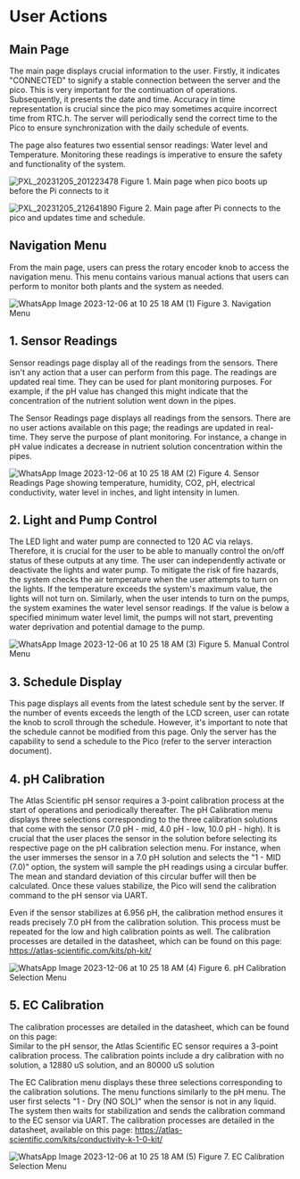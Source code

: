 # User Actions

## Main Page

The main page displays crucial information to the user. Firstly, it indicates "CONNECTED" to signify a stable connection between the server and the pico. This is very important for the continuation of operations. Subsequently, it presents the date and time. Accuracy in time representation is crucial since the pico may sometimes acquire incorrect time from RTC.h. The server will periodically send the correct time to the Pico to ensure synchronization with the daily schedule of events. 

The page also features two essential sensor readings: Water level and Temperature. Monitoring these readings is imperative to ensure the safety and functionality of the system.

![PXL_20231205_201223478](https://github.com/danielcbailey/HydroponicsProject/assets/32362546/3740eab4-01f4-4710-aee2-7ce9ea7cf673) 
Figure 1. Main page when pico boots up before the Pi connects to it

![PXL_20231205_212641890](https://github.com/danielcbailey/HydroponicsProject/assets/32362546/3fc9fdbc-b1d9-4c62-b719-c927d7ff0ed6)
Figure 2. Main page after Pi connects to the pico and updates time and schedule.

## Navigation Menu
From the main page, users can press the rotary encoder knob to access the navigation menu. This menu contains various manual actions that users can perform to monitor both plants and the system as needed.

![WhatsApp Image 2023-12-06 at 10 25 18 AM (1)](https://github.com/danielcbailey/HydroponicsProject/assets/32362546/f0b7e7eb-6f74-46d9-91c3-c288790a53d7)
Figure 3. Navigation Menu 

## 1. Sensor Readings

Sensor readings page display all of the readings from the sensors. There isn't any action that a user can perform from this page. The readings are updated real time. They can be used for plant monitoring purposes. For example, if the pH value has changed this might indicate that the concentration of the nutrient solution went down in the pipes. 

The Sensor Readings page displays all readings from the sensors. There are no user actions available on this page; the readings are updated in real-time. They serve the purpose of plant monitoring. For instance, a change in pH value indicates a decrease in nutrient solution concentration within the pipes.

![WhatsApp Image 2023-12-06 at 10 25 18 AM (2)](https://github.com/danielcbailey/HydroponicsProject/assets/32362546/f5908045-bf56-4d98-8b77-16f9a8776840)
Figure 4. Sensor Readings Page showing temperature, humidity, CO2, pH, electrical conductivity, water level in inches, and light intensity in lumen.


## 2. Light and Pump Control

The LED light and water pump are connected to 120 AC via relays. Therefore, it is crucial for the user to be able to manually control the on/off status of these outputs at any time. The user can independently activate or deactivate the lights and water pump. To mitigate the risk of fire hazards, the system checks the air temperature when the user attempts to turn on the lights. If the temperature exceeds the system's maximum value, the lights will not turn on. Similarly, when the user intends to turn on the pumps, the system examines the water level sensor readings. If the value is below a specified minimum water level limit, the pumps will not start, preventing water deprivation and potential damage to the pump.

![WhatsApp Image 2023-12-06 at 10 25 18 AM (3)](https://github.com/danielcbailey/HydroponicsProject/assets/32362546/230de66d-0d1c-45fc-b8a8-cb8fbebf59c0)
Figure 5. Manual Control Menu 

## 3. Schedule Display

This page displays all events from the latest schedule sent by the server. If the number of events exceeds the length of the LCD screen, user can rotate the knob to scroll through the schedule. However, it's important to note that the schedule cannot be modified from this page. Only the server has the capability to send a schedule to the Pico (refer to the server interaction document).

## 4. pH Calibration

The Atlas Scientific pH sensor requires a 3-point calibration process at the start of operations and periodically thereafter. The pH Calibration menu displays three selections corresponding to the three calibration solutions that come with the sensor (7.0 pH - mid, 4.0 pH - low, 10.0 pH - high). It is crucial that the user places the sensor in the solution before selecting its respective page on the pH calibration selection menu. For instance, when the user immerses the sensor in a 7.0 pH solution and selects the "1 - MID (7.0)" option, the system will sample the pH readings using a circular buffer. The mean and standard deviation of this circular buffer will then be calculated. Once these values stabilize, the Pico will send the calibration command to the pH sensor via UART.

Even if the sensor stabilizes at 6.956 pH, the calibration method ensures it reads precisely 7.0 pH from the calibration solution. This process must be repeated for the low and high calibration points as well.
The calibration processes are detailed in the datasheet, which can be found on this page:  https://atlas-scientific.com/kits/ph-kit/

![WhatsApp Image 2023-12-06 at 10 25 18 AM (4)](https://github.com/danielcbailey/HydroponicsProject/assets/32362546/67bc6370-cafb-4d6e-a549-5e1b39e9cc57)
Figure 6. pH Calibration Selection Menu 

## 5. EC Calibration

The calibration processes are detailed in the datasheet, which can be found on this page:  
Similar to the pH sensor, the Atlas Scientific EC sensor requires a 3-point calibration process. The calibration points include a dry calibration with no solution, a 12880 uS solution, and an 80000 uS solution

The EC Calibration menu displays these three selections corresponding to the calibration solutions. The menu functions similarly to the pH menu. The user first selects "1 - Dry (NO SOL)" when the sensor is not in any liquid. The system then waits for stabilization and sends the calibration command to the EC sensor via UART.
The calibration processes are detailed in the datasheet, available on this page: https://atlas-scientific.com/kits/conductivity-k-1-0-kit/

![WhatsApp Image 2023-12-06 at 10 25 18 AM (5)](https://github.com/danielcbailey/HydroponicsProject/assets/32362546/c3ea2b3a-7e90-419d-be6f-6aaed722dde8)
Figure 7. EC Calibration Selection Menu 

